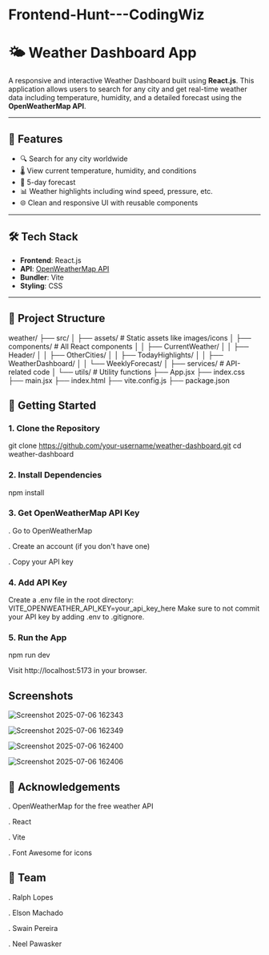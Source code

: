 # Frontend-Hunt---CodingWiz

# 🌤️ Weather Dashboard App

A responsive and interactive Weather Dashboard built using **React.js**. This application allows users to search for any city and get real-time weather data including temperature, humidity, and a detailed forecast using the **OpenWeatherMap API**.

---

## 🚀 Features

- 🔍 Search for any city worldwide
- 🌡️ View current temperature, humidity, and conditions
- 📅 5-day forecast
- 📊 Weather highlights including wind speed, pressure, etc.
- 🌐 Clean and responsive UI with reusable components

---

## 🛠️ Tech Stack

- **Frontend**: React.js
- **API**: [OpenWeatherMap API](https://openweathermap.org/api)
- **Bundler**: Vite
- **Styling**: CSS

---

## 📁 Project Structure

weather/
├── src/
│ ├── assets/ # Static assets like images/icons
│ ├── components/ # All React components
│ │ ├── CurrentWeather/
│ │ ├── Header/
│ │ ├── OtherCities/
│ │ ├── TodayHighlights/
│ │ ├── WeatherDashboard/
│ │ └── WeeklyForecast/
│ ├── services/ # API-related code
│ └── utils/ # Utility functions
├── App.jsx
├── index.css
├── main.jsx
├── index.html
├── vite.config.js
├── package.json


## 🔑 Getting Started

### 1. Clone the Repository

git clone https://github.com/your-username/weather-dashboard.git
cd weather-dashboard

### 2. Install Dependencies

npm install


### 3. Get OpenWeatherMap API Key

. Go to OpenWeatherMap

. Create an account (if you don't have one)

. Copy your API key


### 4. Add API Key

Create a .env file in the root directory:
VITE_OPENWEATHER_API_KEY=your_api_key_here
Make sure to not commit your API key by adding .env to .gitignore.


### 5. Run the App

npm run dev

Visit http://localhost:5173 in your browser.


## Screenshots 

![Screenshot 2025-07-06 162343](https://github.com/user-attachments/assets/6f4f59da-f8b1-44c2-9704-a0009008bb6e)

![Screenshot 2025-07-06 162349](https://github.com/user-attachments/assets/deda224d-ce31-45b1-8383-e1051cc27b56)

![Screenshot 2025-07-06 162400](https://github.com/user-attachments/assets/04a2d5b4-8649-42a8-9918-6f33b90d4983)

![Screenshot 2025-07-06 162406](https://github.com/user-attachments/assets/d3c409c4-81dc-4e81-bf34-32aa856021b4)


## 🙌 Acknowledgements

. OpenWeatherMap for the free weather API

. React

. Vite

. Font Awesome for icons


## 👥 Team

. Ralph Lopes

. Elson Machado

. Swain Pereira

. Neel Pawasker








